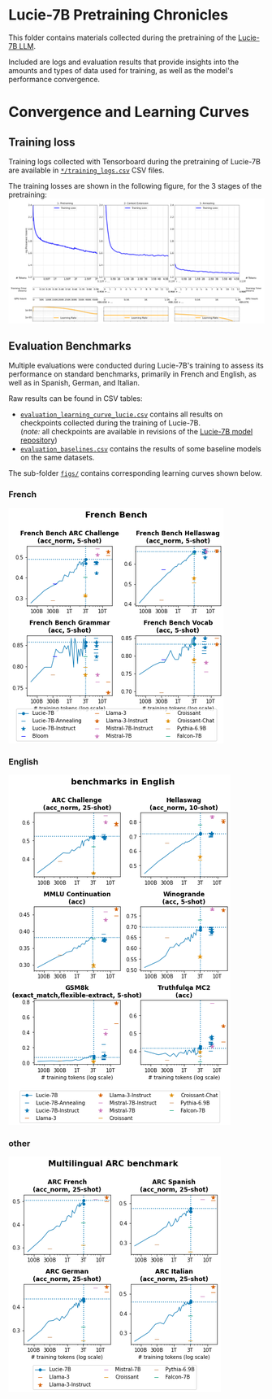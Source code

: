 # Lucie-7B Pretraining Chronicles

This folder contains materials collected during the pretraining of the [Lucie-7B LLM](https://huggingface.co/OpenLLM-France/Lucie-7B).

Included are logs and evaluation results that provide insights into the amounts and types of data used for training,
as well as the model's performance convergence.

# Convergence and Learning Curves

## Training loss

Training logs collected with Tensorboard during the pretraining of Lucie-7B are available
in [`*/training_logs.csv`](1_pretraining/training_logs.csv) CSV files.

The training losses are shown in the following figure, for the 3 stages of the pretraining:
![figs/convergence-curve-pretraining.png](figs/convergence-curve-pretraining.png)

## Evaluation Benchmarks

Multiple evaluations were conducted during Lucie-7B's training to assess its performance on standard benchmarks,
primarily in French and English, as well as in Spanish, German, and Italian.

Raw results can be found in CSV tables:
* [`evaluation_learning_curve_lucie.csv`](evaluation_learning_curve_lucie.csv) contains all results on checkpoints collected during the training of Lucie-7B.
  <br>(*note:* all checkpoints are available in revisions of the [Lucie-7B model repository](https://huggingface.co/OpenLLM-France/Lucie-7B#load-a-checkpoint))
* [`evaluation_baselines.csv`](evaluation_baselines.csv) contains the results of some baseline models on the same datasets.

The sub-folder [`figs/`](figs) contains corresponding learning curves shown below.

### French
![figs/learning-curve-evaluation-french-bench.png](figs/learning-curve-evaluation-french-bench.png)

### English
![figs/learning-curve-evaluation-benchmarks-in-english.png](figs/learning-curve-evaluation-benchmarks-in-english.png)

### other
![figs/learning-curve-evaluation-multilingual-arc-benchmark.png](figs/learning-curve-evaluation-multilingual-arc-benchmark.png)
